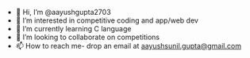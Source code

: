 - 👋 Hi, I’m @aayushgupta2703
- 👀 I’m interested in competitive coding and app/web dev
- 🌱 I’m currently learning C language
- 💞️ I’m looking to collaborate on competitions
- 📫 How to reach me- drop an email at aayushsunil.gupta@gmail.com

<!---
aayushgupta2703/aayushgupta2703 is a ✨ special ✨ repository because its `README.md` (this file) appears on your GitHub profile.
You can click the Preview link to take a look at your changes.
--->
